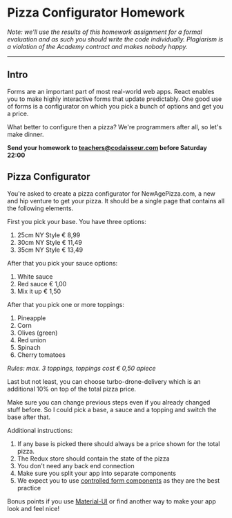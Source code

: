 # Pizza Configurator Homework

_Note: we'll use the results of this homework assignment for a formal evaluation and as such you should write the code individually. Plagiarism is a violation of the Academy contract and makes nobody happy._

***

## Intro

Forms are an important part of most real-world web apps. React enables you to make highly interactive forms that update predictably. One good use of forms is a configurator on which you pick a bunch of options and get you a price. 

What better to configure then a pizza? We're programmers after all, so let's make dinner. 

**Send your homework to teachers@codaisseur.com before Saturday 22:00**

## Pizza Configurator

You're asked to create a pizza configurator for NewAgePizza.com, a new and hip venture to get your pizza. It should be a single page that contains all the following elements. 

First you pick your base. You have three options:

1. 25cm NY Style € 8,99
2. 30cm NY Style € 11,49
3. 35cm NY Style € 13,49

After that you pick your sauce options:

1. White sauce
3. Red sauce € 1,00
4. Mix it up € 1,50 

After that you pick one or more toppings:

1. Pineapple
2. Corn
3. Olives (green)
4. Red union
5. Spinach
6. Cherry tomatoes

_Rules: max. 3 toppings, toppings cost € 0,50 apiece_

Last but not least, you can choose turbo-drone-delivery which is an additional 10% on top of the total pizza price. 

Make sure you can change previous steps even if you already changed stuff before. So I could pick a base, a sauce and a topping and switch the base after that. 

Additional instructions:

1. If any base is picked there should always be a price shown for the total pizza. 
2. The Redux store should contain the state of the pizza
3. You don't need any back end connection
4. Make sure you split your app into separate components
5. We expect you to use [controlled form components](https://reactjs.org/docs/forms.html#controlled-components) as they are the best practice

Bonus points if you use [Material-UI](https://material-ui.com) or find another way to make your app look and feel nice!